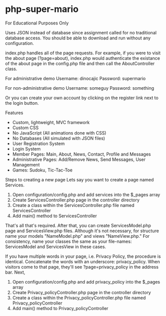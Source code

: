 # php-super-mario

For Educational Purposes Only

Uses JSON instead of database since assignment called for no traditional database access. 
You should be able to download and run without any configuration.

index.php handles all of the page requests. 
For example, if you were to visit the about page (?page=about), index.php would authenticate the 
existance of the about page in the config.php file and then call the AboutController class.

For administrative demo
Username: dinocajic
Password: supermario

For non-administrative demo
Username: someguy
Password: something

Or you can create your own account by clicking on the register link next to the login button.

Features
- Custom, lightweight, MVC framework
- Custom CSS
- No JavaScript (All animations done with CSS)
- No Databases (All simulated with JSON files)
- User Registration System
- Login System
- Member Pages: Main, About, News, Contact, Profile and Messages
- Administrative Pages: Add/Remove News, Send Messages, User Management
- Games: Sudoku, Tic-Tac-Toe

Steps to creating a new page
Lets say you want to create a page named Services.
1. Open configuration/config.php and add services into the $_pages array
2. Create ServicesController.php page in the controller directory
3. Create a class within the ServicesController.php file named ServicesController
4. Add main() method to ServicesController

That's all that's required. After that, you can create ServicesModel.php page and ServicesView.php files. 
Although it's not necessary, for structure name your models "NameModel.php" and views "NameView.php." For 
consistency, name your classes the same as your file-names: ServicesModel and ServicesView in these cases.

If you have multiple words in your page, i.e. Privacy Policy, the procedure is identical. Concatenate the 
words with an underscore: privacy_policy. When visitors come to that page, they'll see ?page=privacy_policy 
in the address bar. Next,
1. Open configuration/config.php and add privacy_policy into the $_pages array
2. Create Privacy_policyController.php page in the controller directory
3. Create a class within the Privacy_policyController.php file named Privacy_policyController
4. Add main() method to Privacy_policyController

